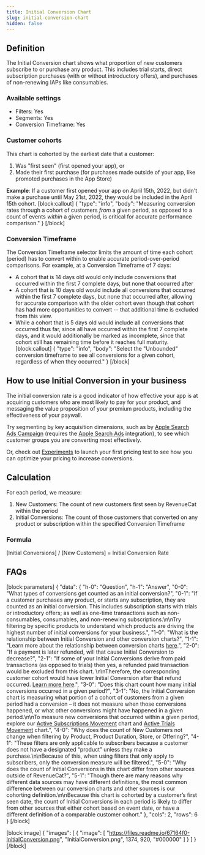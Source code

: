 ```yaml
---
title: Initial Conversion Chart
slug: initial-conversion-chart
hidden: false
---
```

## Definition
The Initial Conversion chart shows what proportion of new customers subscribe to or purchase any product. This includes trial starts, direct subscription purchases (with or without introductory offers), and purchases of non-renewing IAPs like consumables.

### Available settings

* Filters: Yes
* Segments: Yes
* Conversion Timeframe: Yes

### Customer cohorts
This chart is cohorted by the earliest date that a customer:

1. Was "first seen" (first opened your app), or
2. Made their first purchase (for purchases made outside of your app, like promoted purchases in the App Store)

**Example**: If a customer first opened your app on April 15th, 2022, but didn't make a purchase until May 21st, 2022, they would be included in the April 15th cohort.
[block:callout]
{
  "type": "info",
  "body": "Measuring conversion rates through a cohort of customers *from* a given period, as opposed to a count of events *within* a given period, is critical for accurate performance comparison."
}
[/block]
### Conversion Timeframe
The Conversion Timeframe selector limits the amount of time each cohort (period) has to convert within to enable accurate period-over-period comparisons. For example, at a Conversion Timeframe of 7 days:

* A cohort that is 14 days old would only include conversions that occurred within the first 7 complete days, but none that occurred after
* A cohort that is 10 days old would include all conversions that occurred within the first 7 complete days, but none that occurred after, allowing for accurate comparison with the older cohort even though that cohort has had more opportunities to convert -- that additional time is excluded from this view.
* While a cohort that is 5 days old would include all conversions that occurred thus far, since all have occurred within the first 7 complete days, and it would additionally be marked as incomplete, since that cohort still has remaining time before it reaches full maturity.
[block:callout]
{
  "type": "info",
  "body": "Select the \"Unbounded\" conversion timeframe to see all conversions for a given cohort, regardless of when they occurred."
}
[/block]
## How to use Initial Conversion in your business
The initial conversion rate is a good indicator of how effective your app is at acquiring customers who are most likely to pay for your product, and messaging the value proposition of your premium products, including the effectiveness of your paywall.

Try segmenting by key acquisition dimensions, such as by [Apple Search Ads Campaign](https://app.revenuecat.com/charts/initial_conversion?chart_type=Line&conversion_timeframe=7%20days&customer_lifetime=30%20days&range=Last%2012%20months%3A2022-02-09%3A2023-02-09&resolution=2&segment=apple_search_ads_campaign) (requires the [Apple Search Ads](doc:apple-search-ads) integration), to see which customer groups you are converting most effectively.

Or, check out [Experiments](doc:experiments-overview-v1) to launch your first pricing test to see how you can optimize your pricing to increase conversions.


## Calculation
For each period, we measure:

1. New Customers: The count of new customers first seen by RevenueCat within the period
2. Initial Conversions: The count of those customers that converted on any product or subscription within the specified Conversion Timeframe

### Formula
[Initial Conversions] / [New Customers] = Initial Conversion Rate

## FAQs
[block:parameters]
{
  "data": {
    "h-0": "Question",
    "h-1": "Answer",
    "0-0": "What types of conversions get counted as an initial conversion?",
    "0-1": "If a customer purchases any product, or starts any subscription, they are counted as an initial conversion. This includes subscription starts with trials or introductory offers; as well as one-time transactions such as non-consumables, consumables, and non-renewing subscriptions.\n\nTry filtering by specific products to understand which products are driving the highest number of initial conversions for your business.",
    "1-0": "What is the relationship between Initial Conversion and other conversion charts?",
    "1-1": "Learn more about the relationship between conversion charts [here](https://www.revenuecat.com/docs/charts#understanding-conversion-rates).",
    "2-0": "If a payment is later refunded, will that cause Initial Conversion to decrease?",
    "2-1": "If some of your Initial Conversions derive from paid transactions (as opposed to trials) then yes, a refunded paid transaction would be excluded from this chart. \n\nTherefore, the corresponding customer cohort would have lower Initial Conversion after that refund occurred. [Learn more here](doc:refund-rate-chart).",
    "3-0": "Does this chart count how many initial conversions occurred in a given period?",
    "3-1": "No, the Initial Conversion chart is measuring what portion of a cohort of customers from a given period had a conversion – it does not measure when those conversions happened, or what other conversions might have happened in a given period.\n\nTo measure new conversions that occurred within a given period, explore our [Active Subscriptions Movement](active-subscriptions-movement-chart) chart and [Active Trials Movement](doc:active-trials-movement-chart) chart.",
    "4-0": "Why does the count of New Customers not change when filtering by Product, Product Duration, Store, or Offering?",
    "4-1": "These filters are only applicable to subscribers because a customer does not have a designated “product” unless they make a purchase.\n\nBecause of this, when using filters that only apply to subscribers, only the conversion measure will be filtered.",
    "5-0": "Why does the count of Initial Conversions in this chart differ from other sources outside of RevenueCat?",
    "5-1": "Though there are many reasons why different data sources may have different definitions, the most common difference between our conversion charts and other sources is our cohorting definition.\n\nBecause this chart is cohorted by a customer’s first seen date, the count of Initial Conversions in each period is likely to differ from other sources that either cohort based on event date, or have a different definition of a comparable customer cohort."
  },
  "cols": 2,
  "rows": 6
}
[/block]

[block:image]
{
  "images": [
    {
      "image": [
        "https://files.readme.io/67164f0-InitialConversion.png",
        "InitialConversion.png",
        1374,
        920,
        "#000000"
      ]
    }
  ]
}
[/block]
